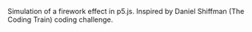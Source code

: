 Simulation of a firework effect in p5.js. Inspired by Daniel Shiffman (The Coding Train) coding challenge.
